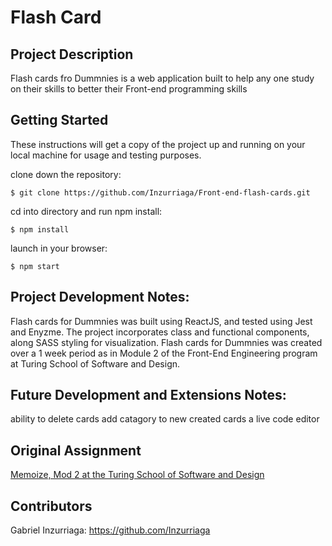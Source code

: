 # Flash Card



## Project Description
  Flash cards fro Dummnies is a web application built to help any one study on their skills to better their Front-end programming skills



## Getting Started

These instructions will get a copy of the project up and running on your local machine for usage and testing purposes. 

clone down the repository:
```
$ git clone https://github.com/Inzurriaga/Front-end-flash-cards.git
```

cd into directory and run npm install:
```
$ npm install
```

launch in your browser:
```
$ npm start
```

## Project Development Notes:
   Flash cards for Dummnies was built using ReactJS, and tested using Jest and Enyzme. The project incorporates class and functional components, along SASS styling for visualization. Flash cards for Dummnies was created over a 1 week period as in Module 2 of the Front-End Engineering program at Turing School of Software and Design. 



## Future Development and Extensions Notes:
ability to delete cards
add catagory to new created cards
a live code editor

## Original Assignment
[Memoize, Mod 2 at the Turing School of Software and Design](http://frontend.turing.io/projects/memoize.html)

## Contributors
Gabriel Inzurriaga: https://github.com/Inzurriaga
